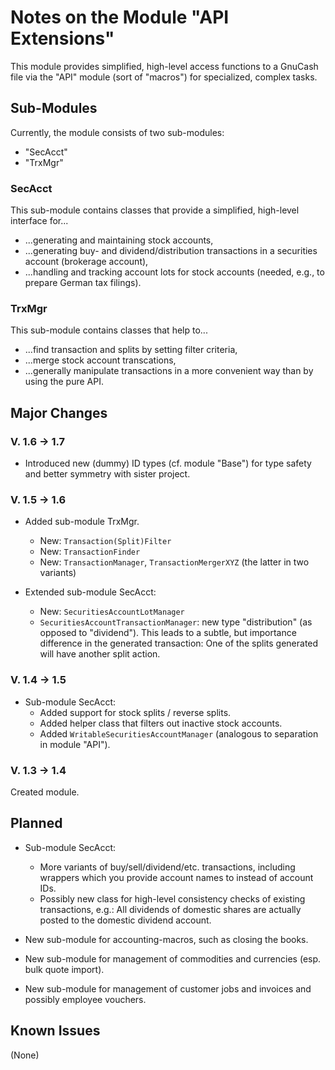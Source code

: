 # Notes on the Module "API Extensions"

This module provides simplified, high-level access functions to a 
GnuCash 
file via the "API" module (sort of "macros") for specialized, complex tasks.

## Sub-Modules
Currently, the module consists of two sub-modules:

* "SecAcct"
* "TrxMgr"

### SecAcct
This sub-module contains classes that provide a simplified, high-level interface for...

* ...generating and maintaining stock accounts,
* ...generating buy- and dividend/distribution transactions in a securities account (brokerage account),
* ...handling and tracking account lots for stock accounts (needed, e.g., to prepare German tax filings).

### TrxMgr
This sub-module contains classes that help to...

* ...find transaction and splits by setting filter criteria,
* ...merge stock account transcations,
* ...generally manipulate transactions in a more convenient way than by using the pure API.

## Major Changes
### V. 1.6 &rarr; 1.7
* Introduced new (dummy) ID types (cf. module "Base") for type safety and better symmetry with sister project.

### V. 1.5 &rarr; 1.6
* Added sub-module TrxMgr.
  * New: `Transaction(Split)Filter`
  * New: `TransactionFinder`
  * New: `TransactionManager`, `TransactionMergerXYZ` (the latter in two variants)

* Extended sub-module SecAcct:
  * New: `SecuritiesAccountLotManager`
  * `SecuritiesAccountTransactionManager`: new type "distribution" (as opposed to "dividend"). 
    This leads to a subtle, but importance difference in the generated transaction: 
    One of the splits generated will have another split action.

### V. 1.4 &rarr; 1.5
* Sub-module SecAcct:
  * Added support for stock splits / reverse splits.
  * Added helper class that filters out inactive stock accounts.
  * Added `WritableSecuritiesAccountManager` (analogous to separation in module "API").

### V. 1.3 &rarr; 1.4
Created module.

## Planned
* Sub-module SecAcct: 
	* More variants of buy/sell/dividend/etc. transactions, including wrappers which you provide account names to instead of account IDs.
	* Possibly new class for high-level consistency checks of existing transactions, e.g.: All dividends of domestic shares are actually posted to the domestic dividend account.

* New sub-module for accounting-macros, such as closing the books.

* New sub-module for management of commodities and currencies (esp. bulk quote import).

* New sub-module for management of customer jobs and invoices and possibly employee vouchers.

## Known Issues
(None)

